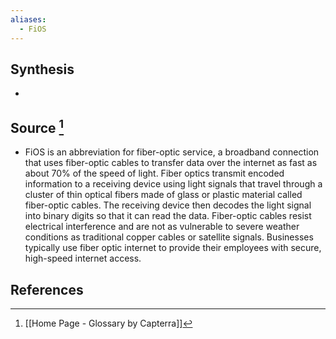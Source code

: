 ```yaml
---
aliases:
  - FiOS
---
```

## Synthesis
- 
## Source [^1]
- FiOS is an abbreviation for fiber-optic service, a broadband connection that uses fiber-optic cables to transfer data over the internet as fast as about 70% of the speed of light. Fiber optics transmit encoded information to a receiving device using light signals that travel through a cluster of thin optical fibers made of glass or plastic material called fiber-optic cables. The receiving device then decodes the light signal into binary digits so that it can read the data. Fiber-optic cables resist electrical interference and are not as vulnerable to severe weather conditions as traditional copper cables or satellite signals. Businesses typically use fiber optic internet to provide their employees with secure, high-speed internet access.
## References

[^1]: [[Home Page - Glossary by Capterra]]